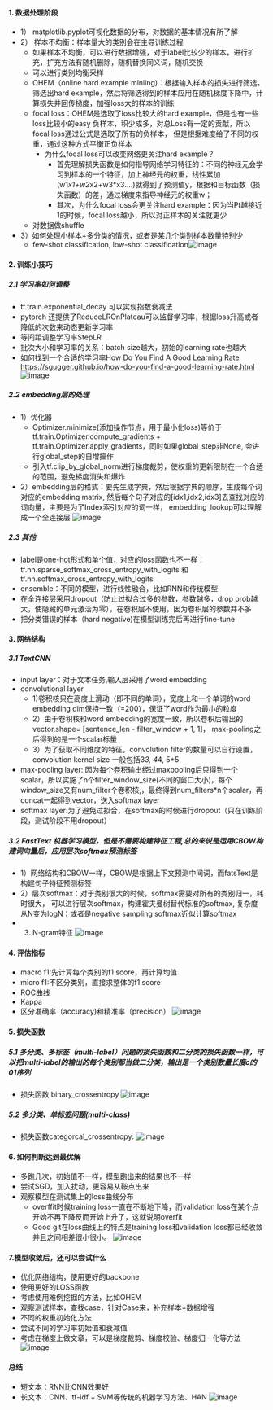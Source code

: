 #### 1. 数据处理阶段
* 1） matplotlib.pyplot可视化数据的分布，对数据的基本情况有所了解
* 2） 样本不均衡：样本量大的类别会在主导训练过程
  * 如果样本不均衡，可以进行数据增强，对于label比较少的样本，进行扩充，扩充方法有随机删除，随机替换同义词，随机交换
  * 可以进行类别均衡采样
  * OHEM（online hard example miniing)：根据输入样本的损失进行筛选，筛选出hard example，然后将筛选得到的样本应用在随机梯度下降中，计算损失并回传梯度，加强loss大的样本的训练
  * focal loss：OHEM是选取了loss比较大的hard example，但是也有一些loss比较小的easy 负样本，积少成多，对总Loss有一定的贡献，所以focal loss通过公式是选取了所有的负样本， 但是根据难度给了不同的权重，通过这种方式平衡正负样本
    * 为什么focal loss可以改变网络更关注hard example？ 
      * 首先理解损失函数是如何指导网络学习特征的：不同的神经元会学习到样本的一个特征，加上神经元的权重，线性累加(w1*x1+w2*x2+w3*x3....)就得到了预测值y，根据和目标函数（损失函数）的差，通过梯度来指导神经元的权重w；
      * 其次，为什么focal loss会更关注hard example：因为当Pt越接近1的时候，focal loss越小，所以对正样本的关注就更少
   * 对数据做shuffle
 * 3）如何处理小样本+多分类的情况，或者是某几个类别样本数量特别少
    * few-shot classification, low-shot classification![image](https://user-images.githubusercontent.com/85158796/137271493-8b219626-8920-4689-9d19-4a0fd145db05.png)

#### 2. 训练小技巧
##### 2.1 学习率如何调整
* tf.train.exponential_decay 可以实现指数衰减法
* pytorch 还提供了ReduceLROnPlateau可以监督学习率，根据loss升高或者降低的次数来动态更新学习率
* 等间距调整学习率StepLR
* 批次大小和学习率的关系：batch size越大，初始的learning rate也越大
* 如何找到一个合适的学习率How Do You Find A Good Learning Rate https://sgugger.github.io/how-do-you-find-a-good-learning-rate.html
![image](https://user-images.githubusercontent.com/85158796/137271919-4a852ff5-70bc-4c8a-8927-2db8fa733325.png)

##### 2.2 embedding层的处理
* 1）优化器
    * Optimizer.minimize(添加操作节点，用于最小化loss)等价于tf.train.Optimizer.compute_gradients + tf.train.Optimizer.apply_gradients，同时如果global_step非None, 会进行global_step的自增操作
    * 引入tf.clip_by_global_norm进行梯度裁剪，使权重的更新限制在一个合适的范围，避免梯度消失和爆炸
* 2）embedding层的格式：要先生成字典，然后根据字典的顺序，生成每个词对应的embedding matrix, 然后每个句子对应的[idx1,idx2,idx3]去查找对应的词向量，主要是为了Index索引对应的词一样， embedding_lookup可以理解成一个全连接层
![image](https://user-images.githubusercontent.com/85158796/137272063-7a9b2a16-909e-47e1-8c02-9c57d4d48fe6.png)

##### 2.3 其他
* label是one-hot形式和单个值，对应的loss函数也不一样：tf.nn.sparse_softmax_cross_entropy_with_logits 和tf.nn.softmax_cross_entropy_with_logits
* ensemble：不同的模型，进行线性融合，比如RNN和传统模型
* 在全连接层采用dropout（防止过拟合过多的参数，参数越多，drop prob越大，使隐藏的单元激活为零），在卷积层不使用，因为卷积层的参数并不多
* 把分类错误的样本（hard negative)在模型训练完后再进行fine-tune


#### 3. 网络结构
##### 3.1 TextCNN
* input layer：对于文本任务,输入层采用了word embedding
* convolutional layer
    * 1)卷积核只在高度上滑动（即不同的单词），宽度上和一个单词的word embedding dim保持一致（=200），保证了word作为最小的粒度
    * 2）由于卷积核和word embedding的宽度一致，所以卷积后输出的vector.shape= \[sentence_len - filter_window + 1, 1\]， max-pooling之后得到的是一个scalar标量
    * 3）为了获取不同维度的特征，convolution filter的数量可以自行设置，convolution kernel size 一般包括3*3, 4*4, 5*5
* max-pooling layer: 因为每个卷积输出经过maxpooling后只得到一个scalar，所以实施了n个filter_window_size(不同的窗口大小)，每个window_size又有num_filter个卷积核,，最终得到num_filters\*n个scalar，再concat一起得到vector，送入softmax layer
* softmax layer:为了避免过拟合，在softmax的时候进行dropout（只在训练阶段，测试阶段不用dropout）
      
##### 3.2 FastText 机器学习模型，但是不需要构建特征工程,总的来说是运用CBOW构建词向量后，应用层次softmax预测标签
* 1）网络结构和CBOW一样，CBOW是根据上下文预测中间词，而fatsText是构建句子特征预测标签
* 2）层次softmax：对于类别很大的时候，softmax需要对所有的类别归一，耗时很大， 可以进行层次softmax，构建霍夫曼树替代标准的softmax, 复杂度从N变为logN；或者是negative sampling softmax近似计算softmax
* 3) N-gram特征
![image](https://user-images.githubusercontent.com/85158796/137272620-5d8258fc-1e49-42e0-83b8-72e560bbcfe6.png)

#### 4. 评估指标
* macro f1:先计算每个类别的f1 score，再计算均值
* micro f1:不区分类别，直接求整体的f1 score
* ROC曲线
* Kappa
* 区分准确率（accuracy)和精准率（precision）
![image](https://user-images.githubusercontent.com/85158796/137273017-42024864-3323-41a6-b49c-e0339e64055a.png)

#### 5. 损失函数
##### 5.1 多分类、多标签（multi-label）问题的损失函数和二分类的损失函数一样，可以把multi-label的输出的每个类别都当做二分类，输出是一个类别数量长度c的01序列
* 损失函数 binary_crossentropy
![image](https://user-images.githubusercontent.com/85158796/137273303-7f42e12b-2195-4b5c-bccb-e094a54e6950.png)

##### 5.2 多分类、单标签问题(multi-class)
* 损失函数categorcal_crossentropy:
![image](https://user-images.githubusercontent.com/85158796/137273344-e6e6e214-752c-45b0-95e5-528c7280f1d1.png)

#### 6. 如何判断达到最优解
* 多跑几次，初始值不一样，模型跑出来的结果也不一样
* 尝试SGD，加入扰动，更容易从鞍点出来
* 观察模型在测试集上的loss曲线分布
  * overffit时候training loss一直在不断地下降，而validation loss在某个点开始不再下降反而开始上升了，这就说明overfit
  * Good git在loss曲线上的特点是training loss和validation loss都已经收敛并且之间相差很小很小。
![image](https://user-images.githubusercontent.com/85158796/137273473-471b92b5-d045-4769-92ff-a1180d46b27a.png)

#### 7.模型收敛后，还可以尝试什么
* 优化网络结构，使用更好的backbone
* 使用更好的LOSS函数
* 考虑使用难例挖掘的方法，比如OHEM
* 观察测试样本，查找case，针对Case来，补充样本+数据增强
* 不同的权重初始化方法
* 尝试不同的学习率初始值和衰减值
* 考虑在梯度上做文章，可以是梯度裁剪、梯度校验、梯度归一化等方法![image](https://user-images.githubusercontent.com/85158796/137273565-a61d2322-fd6b-4914-93d3-100e341f31f1.png)

#### 总结
* 短文本：RNN比CNN效果好
* 长文本：CNN、tf-idf + SVM等传统的机器学习方法、HAN
![image](https://user-images.githubusercontent.com/85158796/137274332-e2c05e8e-4b77-445e-97e0-6154e0ee74f3.png)
